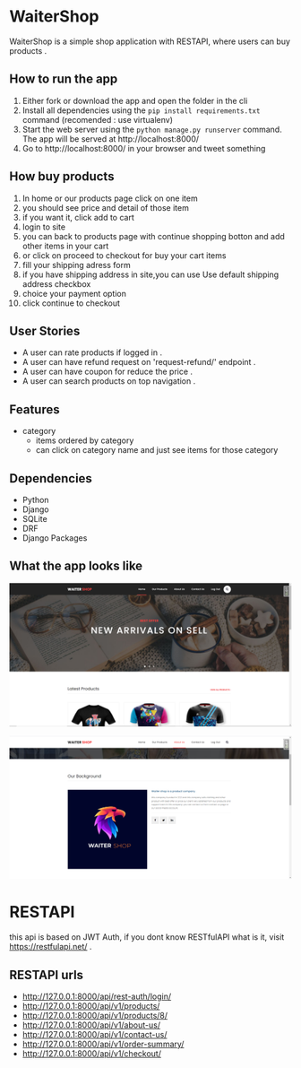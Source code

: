 # WaiterShop
  WaiterShop is a simple shop application with RESTAPI, where users can buy products .

##  How to run the app
  1. Either fork or download the app and open the folder in the cli
  2. Install all dependencies using the `pip install requirements.txt` command (recomended : use virtualenv)
  3. Start the web server using the `python manage.py runserver` command. The app will be served at http://localhost:8000/ 
  4. Go to http://localhost:8000/ in your browser and tweet something



## How buy products
  1. In home or our products page click on one item
  2. you should see price and detail of those item
  3. if you want it, click add to cart
  4. login to site
  5. you can back to products page with continue shopping botton and add other items in your cart
  6. or click on proceed to checkout for buy your cart items
  7. fill your shipping adress form
  8. if you have shipping address in site,you can use Use default shipping address checkbox
  9. choice your payment option
  10. click continue to checkout


## User Stories
  - A user can rate products if logged in .
  - A user can have refund request on 'request-refund/' endpoint .
  - A user can have coupon for reduce the price .
  - A user can search products on top navigation .


## Features
  
  - category
    - items ordered by category
    - can click on category name and just see items for those category

  

## Dependencies
  - Python
  - Django
  - SQLite
  - DRF
  - Django Packages

## What the app looks like
![ScreenShot](screenshots/ScreenshotHome.png)


![ScreenShot](screenshots/ScreenshotAboutUs.png)

# RESTAPI
  this api is based on JWT Auth, if you dont know RESTfulAPI what is it, visit https://restfulapi.net/ .
## RESTAPI urls
  - http://127.0.0.1:8000/api/rest-auth/login/
  - http://127.0.0.1:8000/api/v1/products/
  - http://127.0.0.1:8000/api/v1/products/8/
  - http://127.0.0.1:8000/api/v1/about-us/
  - http://127.0.0.1:8000/api/v1/contact-us/
  - http://127.0.0.1:8000/api/v1/order-summary/
  - http://127.0.0.1:8000/api/v1/checkout/
